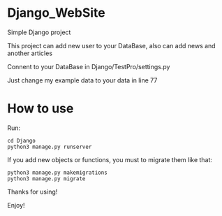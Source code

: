 # Django_WebSite

 Simple Django project
 
 This project can add new user to your DataBase, also can add news and another articles

 Connent to your DataBase in Django/TestPro/settings.py
 
 Just change my example data to your data in line 77

# How to use

Run:

	cd Django
	python3 manage.py runserver
	
If you add new objects or functions, you must to migrate them like that:

	python3 manage.py makemigrations
	python3 manage.py migrate

Thanks for using!

Enjoy!
